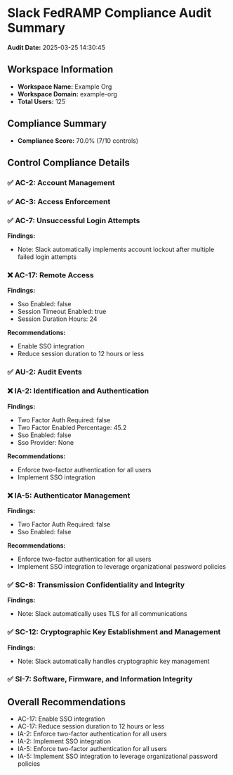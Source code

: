 # Slack FedRAMP Compliance Audit Summary

**Audit Date:** 2025-03-25 14:30:45

## Workspace Information

- **Workspace Name:** Example Org
- **Workspace Domain:** example-org
- **Total Users:** 125

## Compliance Summary

- **Compliance Score:** 70.0% (7/10 controls)

## Control Compliance Details

### ✅ AC-2: Account Management

### ✅ AC-3: Access Enforcement

### ✅ AC-7: Unsuccessful Login Attempts

**Findings:**

- Note: Slack automatically implements account lockout after multiple failed login attempts

### ❌ AC-17: Remote Access

**Findings:**

- Sso Enabled: false
- Session Timeout Enabled: true
- Session Duration Hours: 24

**Recommendations:**

- Enable SSO integration
- Reduce session duration to 12 hours or less

### ✅ AU-2: Audit Events

### ❌ IA-2: Identification and Authentication

**Findings:**

- Two Factor Auth Required: false
- Two Factor Enabled Percentage: 45.2
- Sso Enabled: false
- Sso Provider: None

**Recommendations:**

- Enforce two-factor authentication for all users
- Implement SSO integration

### ❌ IA-5: Authenticator Management

**Findings:**

- Two Factor Auth Required: false
- Sso Enabled: false

**Recommendations:**

- Enforce two-factor authentication for all users
- Implement SSO integration to leverage organizational password policies

### ✅ SC-8: Transmission Confidentiality and Integrity

**Findings:**

- Note: Slack automatically uses TLS for all communications

### ✅ SC-12: Cryptographic Key Establishment and Management

**Findings:**

- Note: Slack automatically handles cryptographic key management

### ✅ SI-7: Software, Firmware, and Information Integrity

## Overall Recommendations

- AC-17: Enable SSO integration
- AC-17: Reduce session duration to 12 hours or less
- IA-2: Enforce two-factor authentication for all users
- IA-2: Implement SSO integration
- IA-5: Enforce two-factor authentication for all users
- IA-5: Implement SSO integration to leverage organizational password policies